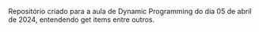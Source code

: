 Repositório criado para a aula de Dynamic Programming do dia 05 de abril de 2024, entendendo get items entre outros.

